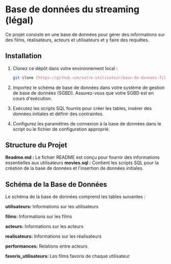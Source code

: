 # Base de données du streaming (légal)

Ce projet consiste en une base de données pour gérer des informations sur des films, réalisateurs, acteurs et utilisateurs et y faire des requêtes.

## Installation

1. Clonez ce dépôt dans votre environnement local :

   ```bash
   git clone [https://github.com/votre-utilisateur/base-de-donnees-films.git](https://github.com/simplon-lille-csharp-dotnet/streaming](https://github.com/kalilou-marong/streaming-bdd)

2. Importez le schéma de base de données dans votre système de gestion de base de données (SGBD). Assurez-vous que votre SGBD est en cours d'exécution.

3. Exécutez les scripts SQL fournis pour créer les tables, insérer des données initiales et définir des contraintes.

4. Configurez les paramètres de connexion à la base de données dans le script ou le fichier de configuration approprié.

## Structure du Projet
**Readme.md :** Le fichier README est conçu pour fournir des informations essentielles aux utilisateurs
**movies.sql :** Contient les scripts SQL pour la création de la base de données et l'insertion de données initiales.


## Schéma de la Base de Données
Le schéma de la base de données comprend les tables suivantes :

**utilisateurs:** Informations sur les utilisateurs

**films:** Informations sur les films

**acteurs:** Informations sur les acteurs

**realisateurs:** Informations sur les réalisateurs

**performances:** Relations entre acteurs

**favoris_utilisateurs:** Les films favoris de chaque utilisateur.
